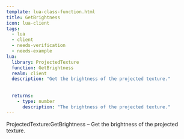 ```yaml
---
template: lua-class-function.html
title: GetBrightness
icon: lua-client
tags:
  - lua
  - client
  - needs-verification
  - needs-example
lua:
  library: ProjectedTexture
  function: GetBrightness
  realm: client
  description: "Get the brightness of the projected texture."
  
  
  returns:
    - type: number
      description: "The brightness of the projected texture."
---
```


<div class="lua__search__keywords">
ProjectedTexture:GetBrightness &#x2013; Get the brightness of the projected texture.
</div>

